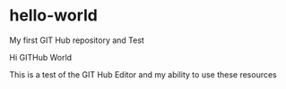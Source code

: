 # hello-world
My first GIT Hub repository and Test


Hi GITHub World

This is a test of the GIT Hub Editor and my ability to use these resources
